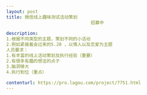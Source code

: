 ```yaml
---                
layout: post       
title: 微信线上趣味测试活动策划
                                招募中
           
description: 
1.根据不同类型的主题，策划不同的小活动
2.例如紧接着会过来的5.20 ，以情人以及恋爱为主题
人员要求：
1.有丰富的线上活动策划及执行经验（重要）
2.有很多有趣的想法的点子
3.脑洞够大
4.执行到位（重点）
     
contenturl: https://pro.lagou.com/project/7751.html      
---                 
```

